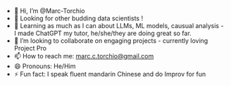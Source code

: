 - 👋 Hi, I’m @Marc-Torchio 
- 👀 Looking for other budding data scientists !  
- 🌱 Learning as much as I can about LLMs, ML models, causual analysis - I made ChatGPT my tutor, he/she/they are doing great so far.
- 💞️ I’m looking to collaborate on engaging projects - currently loving Project Pro
- 📫 How to reach me: marc.c.torchio@gmail.com
- 😄 Pronouns: He/Him
- ⚡ Fun fact: I speak fluent mandarin Chinese and do Improv for fun

<!---
Marc-Torchio/Marc-Torchio is a ✨ special ✨ repository because its `README.md` (this file) appears on your GitHub profile.
You can click the Preview link to take a look at your changes.
--->
